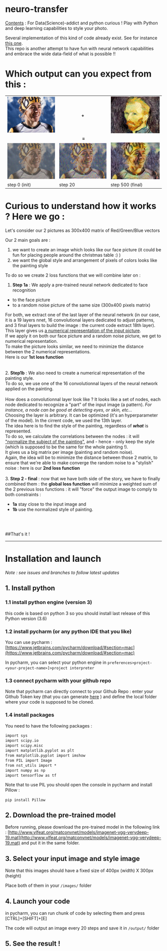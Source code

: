 # neuro-transfer

<u>Contents</u> : For Data(Science)-addict and python curious ! Play with Python and deep learning capabilities to style your photo.   

Several implementation of this kind of code already exist. See for instance [this one](https://github.com/anishathalye/neural-style#requirements).  
This repo is another attempt to have fun with neural network capabilities and embrace the wide data-field of what is possible !!

# Which output can you expect from this : 



<table>
<tr>
  <td><img src="images/nuria_picas_UTMB2017.png"  style="width: 300px;"/></a></td>
  <td> <CENTER><b> + </b></CENTER></td>
  <td><img src="images/Van.jpg"  style="width: 300px;"/></a></td>
</tr>
<tr> <td colspan=3 align=center><b> = </b></td></tr>
<tr>
  <td><img src="output/0.png"  style="width: 300px;"/></a></td>
  <td><img src="output/20.png"  style="width: 300px;"/></a></td>
  <td><img src="output/generated_image.jpg"  style="width: 300px;"/></a></td>
</tr>
<tr>
  <td>step 0 (init)</td>
  <td>step 20</td>
  <td>step 500 (final)</td>
</tr>
</table>

# Curious to understand how it works ? Here we go :  

Let's consider our 2 pictures as 300x400 matrix of Red/Green/Blue vectors

Our 2 main goals are :

1. we want to create an image which looks like our face picture (it could be fun for placing people around the christmas table :) )
2. we want the global style and arrangement of pixels of colors looks like the painting style

To do so we create 2 loss functions that we will combine later on : 

1. **Step 1a** : We apply a pre-trained neural network dedicated to face recognition
 - to the face picture 
 - to a random noise picture of the same size (300x400 pixels matrix)  

  For both, we extract one of the last layer of the neural network (in our case, it is a 19 layers nnet, 16 convolutional layers dedicated to adjust patterns, and 3 final layers to build the image : the current code extract 18th layer).   
  This layer gives us <u>a numerical representation of the input picture</u>.   
If we apply it on both our face picture and a random noise picture, we get to numerical representation.  
To make the picture looks similar, we need to minimize the distance between the 2 numerical representations.   
Here is our **1st loss function**
<br><br>   
2. **Step1b** : We also need to create a numerical representation of the painting style.  
To do so, we use one of the 16 convolutionnal layers of the neural network applied on the painting.   
<br>
How does a convolutionnal layer look like ? It looks like a set of nodes, each node dedicated to recognize a "part" of the input image (a pattern). <i>For instance, a node can be good at detecting eyes, or skin, etc...</i>  
Choosing the layer is arbitrary. It can be optimized (it's an hyperparameter of the model). In the cirrent code, we used the 13th layer.
<br>
The idea here is to find the style of the painting, regardless of **<i>what</i>** is represented.  
To do so, we calculate the correlations between the nodes : it will <u>"normalize the subject of the painting"</u>, and - hence - only keep the style (which is supposed to be the same for the whole painting !).  
It gives us a big matrix per image (painting and random noise).   
Again, the idea will be to minimize the distance between those 2 matrix, to ensure that we're able to make converge the random noise to a "stylish" noise : here is our **2nd loss function**
<br><br>
3. **Step 2 - final** : now that we have both side of the story, we have to finally combined them : the **global loss function** will minimize a weighted sum of the 2 previous loss functions : it will  "force" the output image to comply to both constraints :  
 - **1a** stay close to the input image and 
 - **1b** use the normalized style of painting.
<br>
<br>

##That's it !

---
  
# Installation and launch

<i>Note : see issues and branches to follow latest updates</i>

## 1. Install python

### 1.1 install python engine (version 3)
this code is based on python 3 so you should install last release of this Python version (3.6)

### 1.2 install pycharm (or any python IDE that you like)
You can use pycharm : [https://www.jetbrains.com/pycharm/download/#section=mac](https://www.jetbrains.com/pycharm/download/#section=mac)   

In pycharm, you can select your python engine in ```preferences>project-<your-project-name>]>project interpreter```
  
### 1.3 connect pycharm with your github repo
Note that pycharm can directly connect to your Github Repo : enter your Github Token key (that you can generate [here](https://github.com/settings/tokens) ) and define the local folder where your code is supposed to be cloned.


### 1.4 install packages

You need to have the following packages : 

```import os
import sys  
import scipy.io  
import scipy.misc   
import matplotlib.pyplot as plt
from matplotlib.pyplot import imshow
from PIL import Image
from nst_utils import *
import numpy as np
import tensorflow as tf
```

Note that to use PIL you should open the console in pycharm and install Pillow : 

```pip install Pillow```

 
 
## 2. Download the pre-trained model

Before running, please download the pre-trained model in the following link : [http://www.vlfeat.org/matconvnet/models/imagenet-vgg-verydeep-19.mat](http://www.vlfeat.org/matconvnet/models/imagenet-vgg-verydeep-19.mat) and put it in the same folder.


## 3. Select your input image and style image

Note that this images should have a fixed size of 400px (width) X 300px (height)

Place both of them in your ```/images/``` folder


## 4. Launch your code

in pycharm, you can run chunk of code by selecting them and press [CTRL]+[SHIFT]+[E]

The code will output an image every 20 steps and save it in ```/output/``` folder

## 5. See the result !

